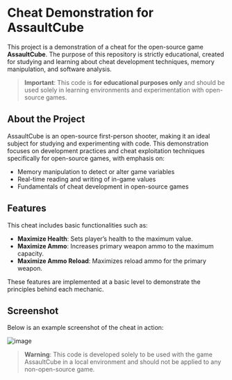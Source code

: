 # Cheat Demonstration for AssaultCube

This project is a demonstration of a cheat for the open-source game **AssaultCube**. The purpose of this repository is strictly educational, created for studying and learning about cheat development techniques, memory manipulation, and software analysis.

> **Important**: This code is **for educational purposes only** and should be used solely in learning environments and experimentation with open-source games. 

## About the Project

AssaultCube is an open-source first-person shooter, making it an ideal subject for studying and experimenting with code. This demonstration focuses on development practices and cheat exploitation techniques specifically for open-source games, with emphasis on:

- Memory manipulation to detect or alter game variables
- Real-time reading and writing of in-game values
- Fundamentals of cheat development in open-source games

## Features

This cheat includes basic functionalities such as:

- **Maximize Health**: Sets player’s health to the maximum value.
- **Maximize Ammo**: Increases primary weapon ammo to the maximum capacity.
- **Maximize Ammo Reload**: Maximizes reload ammo for the primary weapon.

These features are implemented at a basic level to demonstrate the principles behind each mechanic.

## Screenshot

Below is an example screenshot of the cheat in action:

![image](https://github.com/user-attachments/assets/bf878b9d-e030-42d6-a393-1a36f4b1425d)


> **Warning**: This code is developed solely to be used with the game AssaultCube in a local environment and should not be applied to any non-open-source game.
